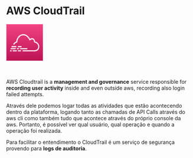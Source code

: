 # AWS CloudTrail

<img height=100px; alt="cloudtrail_logo" src="../../../images/cloudtrail.png" />

<p>&nbsp;</p>

AWS Cloudtrail is a **management and governance** service responsible for **recording user activity** inside and even outside aws, recording also login failed attempts.

Através dele podemos logar todas as atividades que estão acontecendo dentro da plataforma, logando tanto as chamadas de API Calls através do aws cli como também tudo que acontece através do próprio console da aws. Portanto, é possível ver qual usuário, qual operação e quando a operação foi realizada.

Para facilitar o entendimento o CloudTrail é um serviço de segurança provendo para **logs de auditoria**.